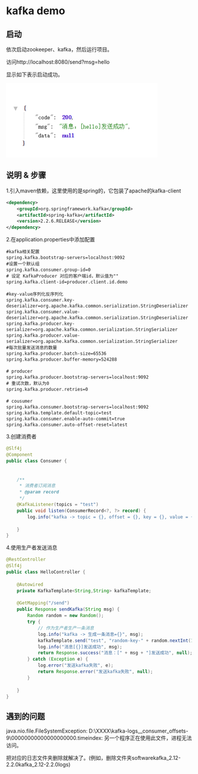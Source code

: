 # kafka demo

## 启动
依次启动zookeeper、kafka，然后运行项目。

访问http://localhost:8080/send?msg=hello

显示如下表示启动成功。

![结果](image.png)


## 说明 & 步骤
1.引入maven依赖，这里使用的是spring的，它包装了apache的kafka-client
``` xml
<dependency>
    <groupId>org.springframework.kafka</groupId>
    <artifactId>spring-kafka</artifactId>
    <version>2.2.6.RELEASE</version>
</dependency>
```

2.在application.properties中添加配置
```properties
#kafka相关配置
spring.kafka.bootstrap-servers=localhost:9092
#设置一个默认组
spring.kafka.consumer.group-id=0
# 设定 KafkaProducer 对应的客户端id，默认值为""
spring.kafka.client-id=producer.client.id.demo

#key-value序列化反序列化
spring.kafka.consumer.key-deserializer=org.apache.kafka.common.serialization.StringDeserializer
spring.kafka.consumer.value-deserializer=org.apache.kafka.common.serialization.StringDeserializer
spring.kafka.producer.key-serializer=org.apache.kafka.common.serialization.StringSerializer
spring.kafka.producer.value-serializer=org.apache.kafka.common.serialization.StringSerializer
#每次批量发送消息的数量
spring.kafka.producer.batch-size=65536
spring.kafka.producer.buffer-memory=524288

# producer
spring.kafka.producer.bootstrap-servers=localhost:9092
# 重试次数，默认为0
spring.kafka.producer.retries=0

# cousumer
spring.kafka.consumer.bootstrap-servers=localhost:9092
spring.kafka.template.default-topic=test
spring.kafka.consumer.enable-auto-commit=true
spring.kafka.consumer.auto-offset-reset=latest
```

3.创建消费者
```java
@Slf4j
@Component
public class Consumer {


    /**
     * 消费者订阅消息
     * @param record
     */
    @KafkaListener(topics = "test")
    public void listen(ConsumerRecord<?, ?> record) {
        log.info("kafka -> topic = {}, offset = {}, key = {}, value = {}", record.topic(), record.offset(), record.key(), record.value());

    }
}
```

4.使用生产者发送消息
```java
@RestController
@Slf4j
public class HelloController {

    @Autowired
    private KafkaTemplate<String,String> kafkaTemplate;

    @GetMapping("/send")
    public Response sendKafka(String msg) {
        Random random = new Random();
        try {
            // 作为生产者生产一条消息
            log.info("kafka -> 生成一条消息={}", msg);
            kafkaTemplate.send("test", "random-key-" + random.nextInt(100), msg);
            log.info("消息[{}]发送成功", msg);
            return Response.success("消息：[" + msg + "]发送成功", null);
        } catch (Exception e) {
            log.error("发送kafka失败", e);
            return Response.error("发送kafka失败", null);
        }

    }
}

```


## 遇到的问题
java.nio.file.FileSystemException: D:\XXXX\kafka-logs\__consumer_offsets-9\00000000000000000000.timeindex: 另一个程序正在使用此文件，进程无法访问。

把对应的日志文件夹删除就解决了。(例如，删除文件夹softwarekafka_2.12-2.2.0kafka_2.12-2.2.0logs)
